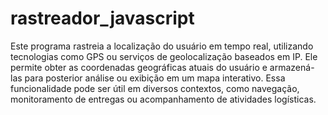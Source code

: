 # rastreador_javascript
 Este programa rastreia a localização do usuário em tempo real, utilizando tecnologias como GPS ou serviços de geolocalização baseados em IP. Ele permite obter as coordenadas geográficas atuais do usuário e armazená-las para posterior análise ou exibição em um mapa interativo. Essa funcionalidade pode ser útil em diversos contextos, como navegação, monitoramento de entregas ou acompanhamento de atividades logísticas.
